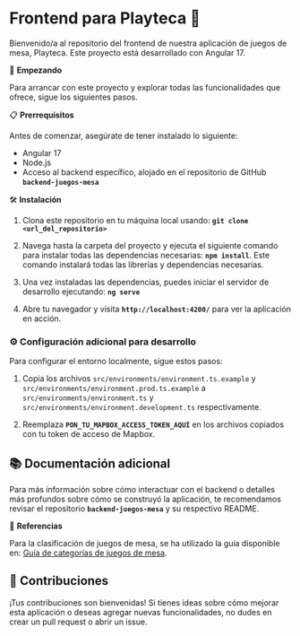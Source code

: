 # Frontend para Playteca 🎲
Bienvenido/a al repositorio del frontend de nuestra aplicación de juegos de mesa, Playteca. Este proyecto está desarrollado con Angular 17.

🚀 **Empezando**

Para arrancar con este proyecto y explorar todas las funcionalidades que ofrece, sigue los siguientes pasos.

📋 **Prerrequisitos**

Antes de comenzar, asegúrate de tener instalado lo siguiente:
- Angular 17
- Node.js
- Acceso al backend específico, alojado en el repositorio de GitHub **`backend-juegos-mesa`** 

🛠️ **Instalación**

1. Clona este repositorio en tu máquina local usando: **`git clone <url_del_repositorio>`**

2. Navega hasta la carpeta del proyecto y ejecuta el siguiente comando para instalar todas las dependencias necesarias: **`npm install`**. Este comando instalará todas las librerías y dependencias necesarias.

3. Una vez instaladas las dependencias, puedes iniciar el servidor de desarrollo ejecutando: **`ng serve`**

4. Abre tu navegador y visita **`http://localhost:4200/`** para ver la aplicación en acción.

### ⚙️ Configuración adicional para desarrollo

Para configurar el entorno localmente, sigue estos pasos:

1. Copia los archivos `src/environments/environment.ts.example` y `src/environments/environment.prod.ts.example` a `src/environments/environment.ts` y `src/environments/environment.development.ts` respectivamente.

2. Reemplaza **`PON_TU_MAPBOX_ACCESS_TOKEN_AQUÍ`** en los archivos copiados con tu token de acceso de Mapbox.

## 📚 Documentación adicional

Para más información sobre cómo interactuar con el backend o detalles más profundos sobre cómo se construyó la aplicación, te recomendamos revisar el repositorio **`backend-juegos-mesa`** y su respectivo README.

🔗 **Referencias**

Para la clasificación de juegos de mesa, se ha utilizado la guía disponible en: [Guía de categorías de juegos de mesa](https://asociacionludo.com/storage/guides/Guía%20de%20categorías%20de%20juegos%20de%20mesa.pdf).

## 🤝 Contribuciones

¡Tus contribuciones son bienvenidas! Si tienes ideas sobre cómo mejorar esta aplicación o deseas agregar nuevas funcionalidades, no dudes en crear un pull request o abrir un issue.